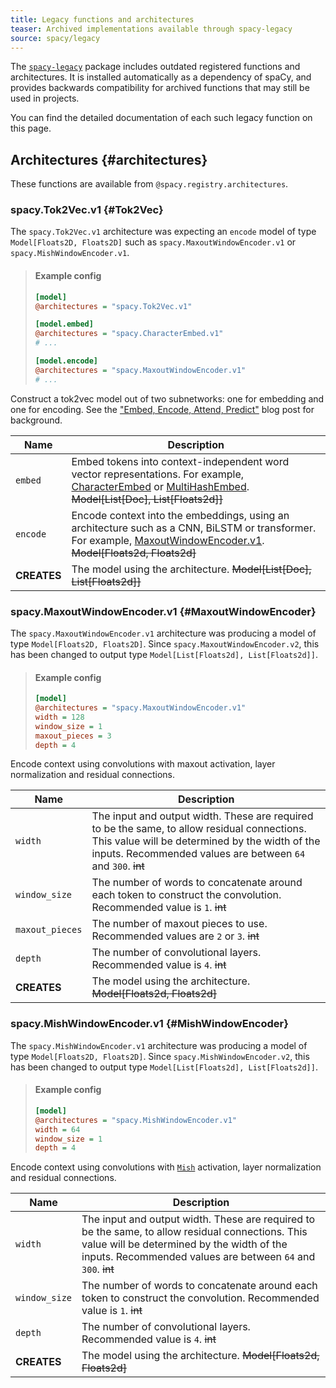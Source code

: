 ```yaml
---
title: Legacy functions and architectures
teaser: Archived implementations available through spacy-legacy
source: spacy/legacy
---
```


The [`spacy-legacy`](https://github.com/explosion/spacy-legacy) package includes 
outdated registered functions and architectures. It is installed automatically as 
a dependency of spaCy, and provides backwards compatibility for archived functions 
that may still be used in projects.

You can find the detailed documentation of each such legacy function on this page.

## Architectures {#architectures}

These functions are available from `@spacy.registry.architectures`.

### spacy.Tok2Vec.v1 {#Tok2Vec}

The `spacy.Tok2Vec.v1` architecture was expecting an `encode` model of type 
`Model[Floats2D, Floats2D]` such as `spacy.MaxoutWindowEncoder.v1` or 
`spacy.MishWindowEncoder.v1`.

> #### Example config
>
> ```ini
> [model]
> @architectures = "spacy.Tok2Vec.v1"
>
> [model.embed]
> @architectures = "spacy.CharacterEmbed.v1"
> # ...
>
> [model.encode]
> @architectures = "spacy.MaxoutWindowEncoder.v1"
> # ...
> ```

Construct a tok2vec model out of two subnetworks: one for embedding and one for
encoding. See the
["Embed, Encode, Attend, Predict"](https://explosion.ai/blog/deep-learning-formula-nlp)
blog post for background.

| Name        | Description                                                                                                                                                                                                                      |
| ----------- | -------------------------------------------------------------------------------------------------------------------------------------------------------------------------------------------------------------------------------- |
| `embed`     | Embed tokens into context-independent word vector representations. For example, [CharacterEmbed](/api/architectures#CharacterEmbed) or [MultiHashEmbed](/api/architectures#MultiHashEmbed). ~~Model[List[Doc], List[Floats2d]]~~ |
| `encode`    | Encode context into the embeddings, using an architecture such as a CNN, BiLSTM or transformer. For example, [MaxoutWindowEncoder.v1](/api/legacy#MaxoutWindowEncoder). ~~Model[Floats2d, Floats2d]~~                            |
| **CREATES** | The model using the architecture. ~~Model[List[Doc], List[Floats2d]]~~                                                                                                                                                           |

### spacy.MaxoutWindowEncoder.v1 {#MaxoutWindowEncoder}

The `spacy.MaxoutWindowEncoder.v1` architecture was producing a model of type 
`Model[Floats2D, Floats2D]`. Since `spacy.MaxoutWindowEncoder.v2`, this has been changed to output 
type `Model[List[Floats2d], List[Floats2d]]`.


> #### Example config
>
> ```ini
> [model]
> @architectures = "spacy.MaxoutWindowEncoder.v1"
> width = 128
> window_size = 1
> maxout_pieces = 3
> depth = 4
> ```

Encode context using convolutions with maxout activation, layer normalization
and residual connections.

| Name            | Description                                                                                                                                                                                                    |
| --------------- | -------------------------------------------------------------------------------------------------------------------------------------------------------------------------------------------------------------- |
| `width`         | The input and output width. These are required to be the same, to allow residual connections. This value will be determined by the width of the inputs. Recommended values are between `64` and `300`. ~~int~~ |
| `window_size`   | The number of words to concatenate around each token to construct the convolution. Recommended value is `1`. ~~int~~                                                                                           |
| `maxout_pieces` | The number of maxout pieces to use. Recommended values are `2` or `3`. ~~int~~                                                                                                                                 |
| `depth`         | The number of convolutional layers. Recommended value is `4`. ~~int~~                                                                                                                                          |
| **CREATES**     | The model using the architecture. ~~Model[Floats2d, Floats2d]~~                                                                                                                                                |

### spacy.MishWindowEncoder.v1 {#MishWindowEncoder}

The `spacy.MishWindowEncoder.v1` architecture was producing a model of type 
`Model[Floats2D, Floats2D]`. Since `spacy.MishWindowEncoder.v2`, this has been changed to output 
type `Model[List[Floats2d], List[Floats2d]]`.

> #### Example config
>
> ```ini
> [model]
> @architectures = "spacy.MishWindowEncoder.v1"
> width = 64
> window_size = 1
> depth = 4
> ```

Encode context using convolutions with
[`Mish`](https://thinc.ai/docs/api-layers#mish) activation, layer normalization
and residual connections.

| Name          | Description                                                                                                                                                                                                    |
| ------------- | -------------------------------------------------------------------------------------------------------------------------------------------------------------------------------------------------------------- |
| `width`       | The input and output width. These are required to be the same, to allow residual connections. This value will be determined by the width of the inputs. Recommended values are between `64` and `300`. ~~int~~ |
| `window_size` | The number of words to concatenate around each token to construct the convolution. Recommended value is `1`. ~~int~~                                                                                           |
| `depth`       | The number of convolutional layers. Recommended value is `4`. ~~int~~                                                                                                                                          |
| **CREATES**   | The model using the architecture. ~~Model[Floats2d, Floats2d]~~                                                                                                                                                |
